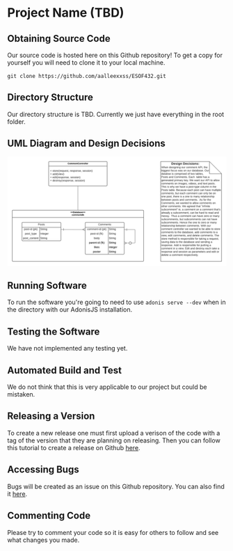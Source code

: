 # Project Name (TBD)
## Obtaining Source Code
Our source code is hosted here on this Github repository! To get a copy for yourself you will need to clone it to your local machine.
```
git clone https://github.com/aalleexxss/ESOF432.git
```
## Directory Structure
Our directory structure is TBD. Currently we just have everything in the root folder.
## UML Diagram and Design Decisions
![UML diagram](https://github.com/aalleexxss/ESOF432/blob/Alex-Branch/UML-diagram.png)
## Running Software
To run the software you're going to need to use `adonis serve --dev` when in the directory with our AdonisJS installation.
## Testing the Software
We have not implemented any testing yet.
## Automated Build and Test
We do not think that this is very applicable to our project but could be mistaken.
## Releasing a Version
To create a new release one must first upload a verison of the code with a tag of the version that they are planning on releasing. Then you can follow this tutorial to create a release on Github [here](https://docs.github.com/en/github/administering-a-repository/managing-releases-in-a-repository#creating-a-release).
## Accessing Bugs
Bugs will be created as an issue on this Github repository. You can also find it [here](https://github.com/aalleexxss/ESOF432/issues).
## Commenting Code
Please try to comment your code so it is easy for others to follow and see what changes you made.
